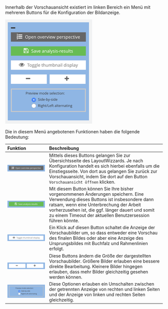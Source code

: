 Innerhalb der Vorschauansicht existiert im linken Bereich ein Menü mit mehreren Buttons für die Konfiguration der Bildanzeige.

![Menü für die Anzeige- und Navigationsoptionen](images/goobi-plugin-step-layoutwizzard_screen_17.png)

Die in diesem Menü angebotenen Funktionen haben die folgende Bedeutung:

| Funktion | Beschreibung |
| :--- | :--- |
| ![](images/goobi-plugin-step-layoutwizzard_screen_23.png) | Mittels dieses Buttons gelangen Sie zur Übersichtsseite des LayoutWizzards. Je nach Konfiguration handelt es sich hierbei ebenfalls um die Einstiegsseite. Von dort aus gelangen Sie zurück zur Vorschauansicht, indem Sie dort auf den Button `Vorschauansicht öffnen` klicken. |
| ![](images/goobi-plugin-step-layoutwizzard_screen_22.png) | Mit diesem Button können Sie Ihre bisher vorgenommenen Änderungen speichern. Eine Verwendung dieses Buttons ist insbesondere dann ratsam, wenn eine Unterbrechung der Arbeit vorherzusehen ist, die ggf. länger dauert und somit zu einem Timeout der aktuellen Benutzersession führen könnte. |
| ![](images/goobi-plugin-step-layoutwizzard_screen_21.png) | Ein Klick auf diesen Button schaltet die Anzeige der Vorschaubilder um, so dass entweder eine Vorschau des finalen Bildes oder aber eine Anzeige des Ursprungsbildes mit Buchfalz und Rahmenlinien erfolgt. |
| ![](images/goobi-plugin-step-layoutwizzard_screen_20.png) | Diese Buttons ändern die Größe der dargestellten Vorschaubilder. Größere Bilder erlauben eine bessere direkte Bearbeitung. Kleinere Bilder hingegen erlauben, dass mehr Bilder gleichzeitig gesehen werden können. |
| ![](images/goobi-plugin-step-layoutwizzard_screen_19.png) | Diese Optionen erlauben ein Umschalten zwischen der getrennten Anzeige von rechten und linken Seiten und der Anzeige von linken und rechten Seiten gleichzeitig. |